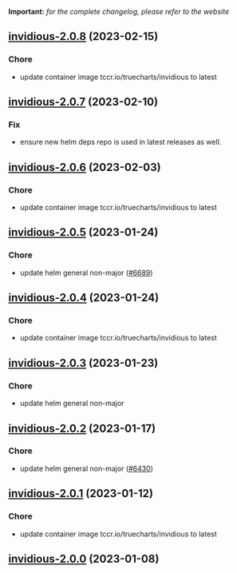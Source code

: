 **Important:**
*for the complete changelog, please refer to the website*




## [invidious-2.0.8](https://github.com/truecharts/charts/compare/invidious-2.0.7...invidious-2.0.8) (2023-02-15)

### Chore

- update container image tccr.io/truecharts/invidious to latest
  
  


## [invidious-2.0.7](https://github.com/truecharts/charts/compare/invidious-2.0.6...invidious-2.0.7) (2023-02-10)

### Fix

- ensure new helm deps repo is used in latest releases as well.
  
  


## [invidious-2.0.6](https://github.com/truecharts/charts/compare/invidious-2.0.5...invidious-2.0.6) (2023-02-03)

### Chore

- update container image tccr.io/truecharts/invidious to latest
  
  


## [invidious-2.0.5](https://github.com/truecharts/charts/compare/invidious-2.0.4...invidious-2.0.5) (2023-01-24)

### Chore

- update helm general non-major ([#6689](https://github.com/truecharts/charts/issues/6689))
  
  


## [invidious-2.0.4](https://github.com/truecharts/charts/compare/invidious-2.0.3...invidious-2.0.4) (2023-01-24)

### Chore

- update container image tccr.io/truecharts/invidious to latest
  
  


## [invidious-2.0.3](https://github.com/truecharts/charts/compare/invidious-2.0.2...invidious-2.0.3) (2023-01-23)

### Chore

- update helm general non-major
  
  


## [invidious-2.0.2](https://github.com/truecharts/charts/compare/invidious-2.0.1...invidious-2.0.2) (2023-01-17)

### Chore

- update helm general non-major ([#6430](https://github.com/truecharts/charts/issues/6430))
  
  


## [invidious-2.0.1](https://github.com/truecharts/charts/compare/invidious-2.0.0...invidious-2.0.1) (2023-01-12)

### Chore

- update container image tccr.io/truecharts/invidious to latest
  
  


## [invidious-2.0.0](https://github.com/truecharts/charts/compare/invidious-1.0.10...invidious-2.0.0) (2023-01-08)

